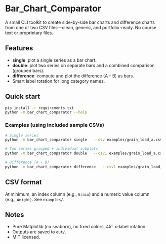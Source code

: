 # Bar_Chart_Comparator

A small CLI toolkit to create side-by-side bar charts and difference charts from one or two CSV files—clean, generic, and portfolio-ready. No course text or proprietary files.

## Features
- **single**: plot a single series as a bar chart.
- **double**: plot two series on separate bars and a combined comparison (grouped bars).
- **difference**: compute and plot the difference (A - B) as bars.
- Smart label rotation for long category names.

## Quick start
```bash
pip install -r requirements.txt
python -m bar_chart_comparator --help
```

### Examples (using included sample CSVs)
```bash
# Single series
python -m bar_chart_comparator single   --csv examples/grain_load_a.csv --index-col Grain --value-col Weight   --title "Load A Weights" --out out/single.png

# Two series grouped + individual subplots
python -m bar_chart_comparator double   --csv1 examples/grain_load_a.csv --csv2 examples/grain_load_b.csv   --index-col Grain --value-col Weight   --title "Loads A vs B" --out out/double.png

# Difference (A - B)
python -m bar_chart_comparator difference   --csv1 examples/grain_load_a.csv --csv2 examples/grain_load_b.csv   --index-col Grain --value-col Weight   --title "Difference in Weights" --out out/diff.png
```

## CSV format
At minimum, an index column (e.g., `Grain`) and a numeric value column (e.g., `Weight`). See `examples/`.

## Notes
- Pure Matplotlib (no seaborn), no fixed colors, 45° x-label rotation.
- Outputs are saved to `out/`.
- MIT licensed.
